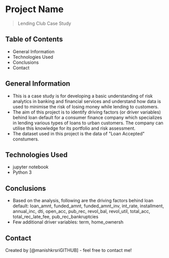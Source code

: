 # Project Name
>Lending Club Case Study


## Table of Contents
* General Information
* Technologies Used
* Conclusions
* Contact

<!-- You can include any other section that is pertinent to your problem -->

## General Information
- This is a case study is for developing a basic understanding of risk analytics in banking and financial services and understand how data is used to minimise the risk of losing money while lending to customers.
- The aim of this project is to identify driving factors (or driver variables) behind loan default for a consumer finance company which specializes in lending various types of loans to urban customers. The company can utilise this knowledge for its portfolio and risk assessment. 
- The dataset used in this project is the data of "Loan Accepted" constumers.

## Technologies Used
- jupyter notebook
- Python 3

<!-- As the libraries versions keep on changing, it is recommended to mention the version of library used in this project -->
 
## Conclusions
- Based on the analysis, following are the driving factors behind loan default:
  loan_amnt, funded_amnt, funded_amnt_inv, int_rate, installment, annual_inc, dti, open_acc, pub_rec, revol_bal, revol_util, total_acc,  total_rec_late_fee, pub_rec_bankruptcies
- Few additional driver variables:
    term, home_ownersh

## Contact
Created by [@manishkrsriGITHUB] - feel free to contact me!


<!-- Optional -->
<!-- ## License -->
<!-- This project is open source and available under the [... License](). -->

<!-- You don't have to include all sections - just the one's relevant to your project -->
